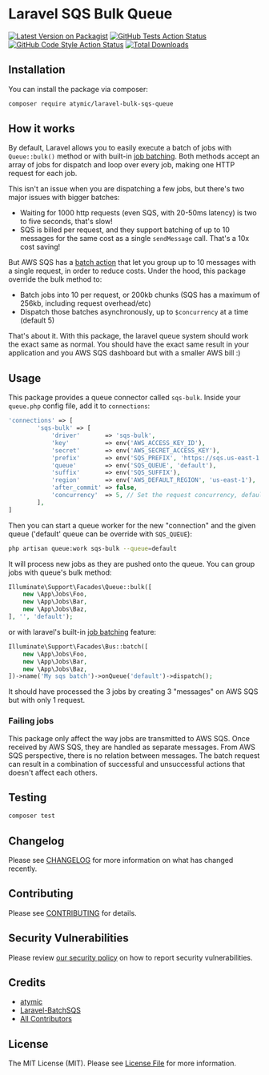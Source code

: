 # Laravel SQS Bulk Queue

[![Latest Version on Packagist](https://img.shields.io/packagist/v/atymic/laravel-bulk-sqs-queue.svg?style=flat-square)](https://packagist.org/packages/atymic/laravel-bulk-sqs-queue)
[![GitHub Tests Action Status](https://img.shields.io/github/workflow/status/atymic/laravel-bulk-sqs-queue/run-tests?label=tests)](https://github.com/atymic/laravel-bulk-sqs-queue/actions?query=workflow%3Arun-tests+branch%3Amain)
[![GitHub Code Style Action Status](https://img.shields.io/github/workflow/status/atymic/laravel-bulk-sqs-queue/Check%20&%20fix%20styling?label=code%20style)](https://github.com/atymic/laravel-bulk-sqs-queue/actions?query=workflow%3A"Check+%26+fix+styling"+branch%3Amain)
[![Total Downloads](https://img.shields.io/packagist/dt/atymic/laravel-bulk-sqs-queue.svg?style=flat-square)](https://packagist.org/packages/atymic/laravel-bulk-sqs-queue)

## Installation

You can install the package via composer:

```bash
composer require atymic/laravel-bulk-sqs-queue
```

## How it works

By default, Laravel allows you to easily execute a batch of jobs with `Queue::bulk()` method or with built-in [job batching](https://laravel.com/docs/master/queues#job-batching). Both methods accept an array of jobs for dispatch and loop over every job, making one HTTP request for each job.

This isn't an issue when you are dispatching a few jobs, but there's two major issues with bigger batches:

- Waiting for 1000 http requests (even SQS, with 20-50ms latency) is two to five seconds, that's slow!
- SQS is billed per request, and they support batching of up to 10 messages for the same cost as a single `sendMessage` call. That's a 10x cost saving!

But AWS SQS has a [batch action](https://docs.aws.amazon.com/AWSSimpleQueueService/latest/SQSDeveloperGuide/sqs-batch-api-actions.html) that let you group up to 10 messages with a single request, in order to reduce costs. Under the hood, this package override the bulk method to:

- Batch jobs into 10 per request, or 200kb chunks (SQS has a maximum of 256kb, including request overhead/etc)
- Dispatch those batches asynchronously, up to `$concurrency` at a time (default 5)

That's about it. With this package, the laravel queue system should work the exact same as normal. You should have the exact same result in your application and you AWS SQS dashboard but with a smaller AWS bill :)

## Usage

This package provides a queue connector called `sqs-bulk`. Inside your `queue.php` config file, add it to `connections`:

```php
'connections' => [
        'sqs-bulk' => [
            'driver'       => 'sqs-bulk',
            'key'          => env('AWS_ACCESS_KEY_ID'),
            'secret'       => env('AWS_SECRET_ACCESS_KEY'),
            'prefix'       => env('SQS_PREFIX', 'https://sqs.us-east-1.amazonaws.com/your-account-id'),
            'queue'        => env('SQS_QUEUE', 'default'),
            'suffix'       => env('SQS_SUFFIX'),
            'region'       => env('AWS_DEFAULT_REGION', 'us-east-1'),
            'after_commit' => false,
            'concurrency'  => 5, // Set the request concurrency, defaults to 5
        ],
]
```

Then you can start a queue worker for the new "connection" and the given queue ('default' queue can be override with `SQS_QUEUE`):

```bash
php artisan queue:work sqs-bulk --queue=default
```

It will process new jobs as they are pushed onto the queue. You can group jobs with queue's bulk method:

```php
Illuminate\Support\Facades\Queue::bulk([
    new \App\Jobs\Foo,
    new \App\Jobs\Bar,
    new \App\Jobs\Baz,
], '', 'default');
```

or with laravel's built-in [job batching](https://laravel.com/docs/master/queues#job-batching) feature:

```php
Illuminate\Support\Facades\Bus::batch([                                                                                                                                           new \App\Jobs\JobToto,                                                                                                                                 new \App\Jobs\JobToto,                                                                                                                             ])->dispatch();
    new \App\Jobs\Foo,
    new \App\Jobs\Bar,
    new \App\Jobs\Baz,
])->name('My sqs batch')->onQueue('default')->dispatch();
```

It should have processed the 3 jobs by creating 3 "messages" on AWS SQS but with only 1 request.

### Failing jobs

This package only affect the way jobs are transmitted to AWS SQS. Once received by AWS SQS, they are handled as separate messages. From AWS SQS perspective, there is no relation between messages. The batch request can result in a combination of successful and unsuccessful actions that doesn't affect each others.

## Testing

```bash
composer test
```

## Changelog

Please see [CHANGELOG](CHANGELOG.md) for more information on what has changed recently.

## Contributing

Please see [CONTRIBUTING](.github/CONTRIBUTING.md) for details.

## Security Vulnerabilities

Please review [our security policy](../../security/policy) on how to report security vulnerabilities.

## Credits

- [atymic](https://github.com/atymic)
- [Laravel-BatchSQS](https://github.com/CoInvestor/Laravel-BatchSQS)
- [All Contributors](../../contributors)

## License

The MIT License (MIT). Please see [License File](LICENSE.md) for more information.
